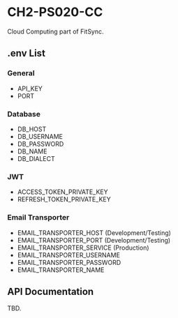 # CH2-PS020-CC

Cloud Computing part of FitSync.

## .env List

### General

- API_KEY
- PORT

### Database

- DB_HOST
- DB_USERNAME
- DB_PASSWORD
- DB_NAME
- DB_DIALECT

### JWT

- ACCESS_TOKEN_PRIVATE_KEY
- REFRESH_TOKEN_PRIVATE_KEY

### Email Transporter

- EMAIL_TRANSPORTER_HOST (Development/Testing)
- EMAIL_TRANSPORTER_PORT (Development/Testing)
- EMAIL_TRANSPORTER_SERVICE (Production)
- EMAIL_TRANSPORTER_USERNAME
- EMAIL_TRANSPORTER_PASSWORD
- EMAIL_TRANSPORTER_NAME

## API Documentation

TBD.
